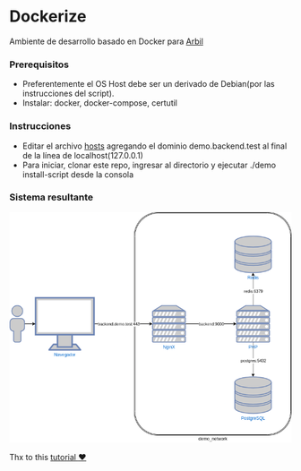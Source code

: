 # Dockerize

Ambiente de desarrollo basado en Docker para [Arbil](https://arbil.com.ar/)

### Prerequisitos

* Preferentemente el OS Host debe ser un derivado de Debian(por las instrucciones del script).
* Instalar: docker, docker-compose, certutil

### Instrucciones
* Editar el archivo [hosts](https://linuxize.com/post/how-to-edit-your-hosts-file/) agregando el dominio demo.backend.test al final de la línea de localhost(127.0.0.1)
* Para iniciar, clonar este repo, ingresar al directorio y ejecutar ./demo install-script desde la consola

### Sistema resultante

![Diagrama de red](./assets/Arbil%20Network%20Diagram.png "Diagrama de red")

Thx to this [tutorial :heart:](https://github.com/osteel/docker-tutorial) 